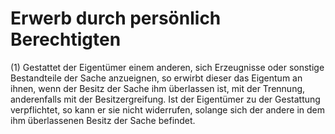 # Erwerb durch persönlich Berechtigten

(1) Gestattet der Eigentümer einem anderen, sich Erzeugnisse oder sonstige Bestandteile der Sache anzueignen, so erwirbt dieser das Eigentum an ihnen, wenn der Besitz der Sache ihm überlassen ist, mit der Trennung, anderenfalls mit der Besitzergreifung. Ist der Eigentümer zu der Gestattung verpflichtet, so kann er sie nicht widerrufen, solange sich der andere in dem ihm überlassenen Besitz der Sache befindet.